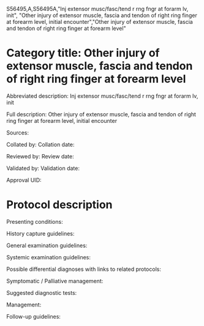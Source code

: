 S56495,A,S56495A,"Inj extensor musc/fasc/tend r rng fngr at forarm lv, init", "Other injury of extensor muscle, fascia and tendon of right ring finger at forearm level, initial encounter","Other injury of extensor muscle, fascia and tendon of right ring finger at forearm level"
# Category title: Other injury of extensor muscle, fascia and tendon of right ring finger at forearm level

Abbreviated description: Inj extensor musc/fasc/tend r rng fngr at forarm lv, init

Full description: Other injury of extensor muscle, fascia and tendon of right ring finger at forearm level, initial encounter

Sources:

Collated by:
Collation date:

Reviewed by:
Review date:

Validated by:
Validation date:

Approval UID:

# Protocol description

Presenting conditions:

History capture guidelines:

General examination guidelines:

Systemic examination guidelines:

Possible differential diagnoses with links to related protocols:

Symptomatic / Palliative management:

Suggested diagnostic tests:

Management:

Follow-up guidelines:
